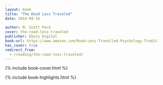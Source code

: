 ```yaml
---
layout: book
title: "The Road Less Traveled"
date: 2014-09-16
 
author: M. Scott Peck
cover: the-road-less-traveled
publisher: Ebury Digital
book-url: https://www.amazon.com/Road-Less-Travelled-Psychology-Traditional-ebook/dp/B009EQG80W/
has_cover: true
redirect_from:
  - /reading/the-road-less-traveled/
---
```

{% include book-cover.html %}

{% include book-highlights.html %}
